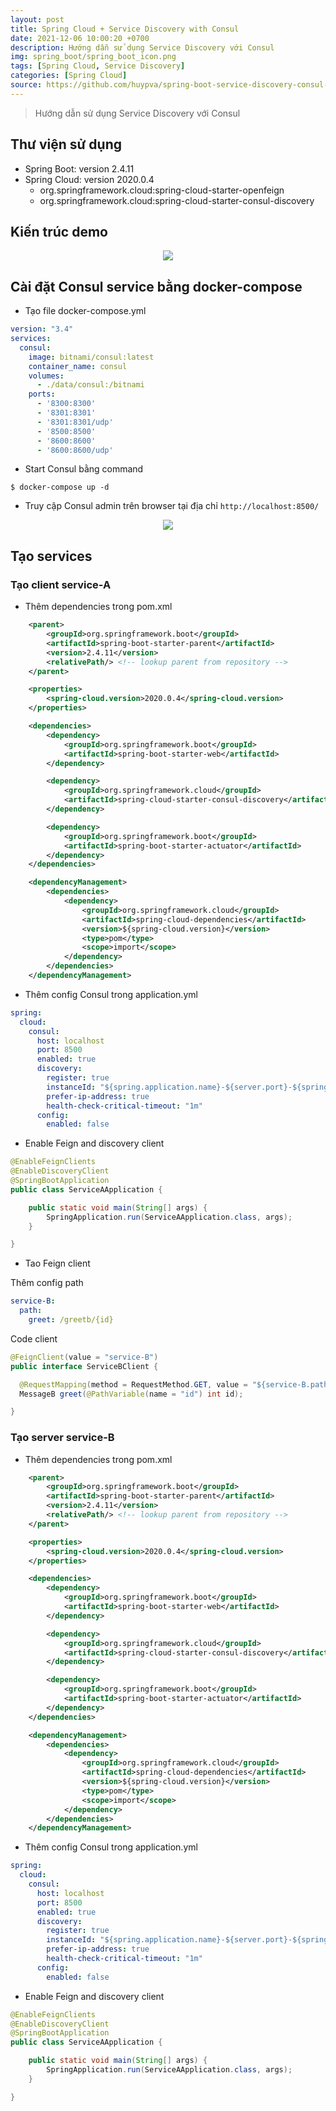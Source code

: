 ```yaml
---
layout: post
title: Spring Cloud + Service Discovery with Consul
date: 2021-12-06 10:00:20 +0700
description: Hướng dẫn sử dụng Service Discovery với Consul
img: spring_boot/spring_boot_icon.png
tags: [Spring Cloud, Service Discovery]
categories: [Spring Cloud]
source: https://github.com/huypva/spring-boot-service-discovery-consul-example
---
```


> Hướng dẫn sử dụng Service Discovery với Consul

## Thư viện sử dụng

- Spring Boot: version 2.4.11
- Spring Cloud: version 2020.0.4
    - org.springframework.cloud:spring-cloud-starter-openfeign
    - org.springframework.cloud:spring-cloud-starter-consul-discovery

## Kiến trúc demo

<div align="center">
    <img src="./assets/img/spring_cloud/consul_example.png"/>
</div>

## Cài đặt Consul service bằng docker-compose

- Tạo file docker-compose.yml

```yaml
version: "3.4"
services:
  consul:
    image: bitnami/consul:latest
    container_name: consul
    volumes:
      - ./data/consul:/bitnami
    ports:
      - '8300:8300'
      - '8301:8301'
      - '8301:8301/udp'
      - '8500:8500'
      - '8600:8600'
      - '8600:8600/udp'
```

- Start Consul bằng command

```shell script
$ docker-compose up -d
```

- Truy cập Consul admin trên browser tại địa chỉ `http://localhost:8500/`

<div align="center">
    <img src="assets/img/spring_cloud/start.png"/>
</div>

## Tạo services

### Tạo client service-A

- Thêm dependencies trong pom.xml

```xml
    <parent>
		<groupId>org.springframework.boot</groupId>
		<artifactId>spring-boot-starter-parent</artifactId>
		<version>2.4.11</version>
		<relativePath/> <!-- lookup parent from repository -->
	</parent>

    <properties>
        <spring-cloud.version>2020.0.4</spring-cloud.version>
    </properties>

    <dependencies>
		<dependency>
			<groupId>org.springframework.boot</groupId>
			<artifactId>spring-boot-starter-web</artifactId>
		</dependency>

		<dependency>
			<groupId>org.springframework.cloud</groupId>
			<artifactId>spring-cloud-starter-consul-discovery</artifactId>
		</dependency>

		<dependency>
			<groupId>org.springframework.boot</groupId>
			<artifactId>spring-boot-starter-actuator</artifactId>
		</dependency>
	</dependencies>

	<dependencyManagement>
		<dependencies>
			<dependency>
				<groupId>org.springframework.cloud</groupId>
				<artifactId>spring-cloud-dependencies</artifactId>
				<version>${spring-cloud.version}</version>
				<type>pom</type>
				<scope>import</scope>
			</dependency>
		</dependencies>
	</dependencyManagement>
```

- Thêm config Consul trong application.yml

```yaml
spring:
  cloud:
    consul:
      host: localhost
      port: 8500
      enabled: true
      discovery:
        register: true
        instanceId: "${spring.application.name}-${server.port}-${spring.cloud.client.ip-address}"
        prefer-ip-address: true
        health-check-critical-timeout: "1m"
      config:
        enabled: false
```

- Enable Feign and discovery client

```java
@EnableFeignClients
@EnableDiscoveryClient
@SpringBootApplication
public class ServiceAApplication {

	public static void main(String[] args) {
		SpringApplication.run(ServiceAApplication.class, args);
	}

}
```

- Tao Feign client

Thêm config path 

```yaml
service-B:
  path:
    greet: /greetb/{id}
```

Code client

```java
@FeignClient(value = "service-B")
public interface ServiceBClient {

  @RequestMapping(method = RequestMethod.GET, value = "${service-B.path.greet}")
  MessageB greet(@PathVariable(name = "id") int id);

}
```

### Tạo server service-B

- Thêm dependencies trong pom.xml

```xml
    <parent>
        <groupId>org.springframework.boot</groupId>
        <artifactId>spring-boot-starter-parent</artifactId>
        <version>2.4.11</version>
        <relativePath/> <!-- lookup parent from repository -->
    </parent>

    <properties>
        <spring-cloud.version>2020.0.4</spring-cloud.version>
    </properties>

    <dependencies>
		<dependency>
			<groupId>org.springframework.boot</groupId>
			<artifactId>spring-boot-starter-web</artifactId>
		</dependency>

		<dependency>
			<groupId>org.springframework.cloud</groupId>
			<artifactId>spring-cloud-starter-consul-discovery</artifactId>
		</dependency>

		<dependency>
			<groupId>org.springframework.boot</groupId>
			<artifactId>spring-boot-starter-actuator</artifactId>
		</dependency>
	</dependencies>

	<dependencyManagement>
		<dependencies>
			<dependency>
				<groupId>org.springframework.cloud</groupId>
				<artifactId>spring-cloud-dependencies</artifactId>
				<version>${spring-cloud.version}</version>
				<type>pom</type>
				<scope>import</scope>
			</dependency>
		</dependencies>
	</dependencyManagement>
```

- Thêm config Consul trong application.yml

```yaml
spring:
  cloud:
    consul:
      host: localhost
      port: 8500
      enabled: true
      discovery:
        register: true
        instanceId: "${spring.application.name}-${server.port}-${spring.cloud.client.ip-address}"
        prefer-ip-address: true
        health-check-critical-timeout: "1m"
      config:
        enabled: false
```

- Enable Feign and discovery client

```java
@EnableFeignClients
@EnableDiscoveryClient
@SpringBootApplication
public class ServiceAApplication {

	public static void main(String[] args) {
		SpringApplication.run(ServiceAApplication.class, args);
	}

}
```

